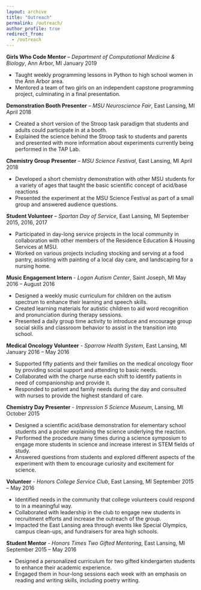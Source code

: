 ```yaml
---
layout: archive
title: "Outreach"
permalink: /outreach/
author_profile: true
redirect_from:
  - /outreach
---
```

**Girls Who Code Mentor** – *Department of Computational Medicine & Biology*, Ann Arbor, MI	January 2019
* Taught weekly programming lessons in Python to high school women in the Ann Arbor area.
* Mentored a team of two girls on an independent capstone programming project, culminating in a final presentation. 

**Demonstration Booth Presenter** – *MSU Neuroscience Fair*, East Lansing, MI	April 2018
* Created a short version of the Stroop task paradigm that students and adults could participate in at a booth.
* Explained the science behind the Stroop task to students and parents and presented with more information about experiments currently being performed in the TAP Lab.

**Chemistry Group Presenter** – *MSU Science Festival*, East Lansing, MI	April 2018
* Developed a short chemistry demonstration with other MSU students for a variety of ages that taught the basic scientific concept of acid/base reactions
* Presented the experiment at the MSU Science Festival as part of a small group and answered audience questions. 

**Student Volunteer** – *Spartan Day of Service*, East Lansing, MI	September 2015, 2016, 2017
* Participated in day-long service projects in the local community in collaboration with other members of the Residence Education & Housing Services at MSU.
* Worked on various projects including stocking and serving at a food pantry, assisting with painting of a local day care, and landscaping for a nursing home.

**Music Engagement Intern** - *Logan Autism Center*, Saint Joseph, MI	May 2016 – August 2016
* Designed a weekly music curriculum for children on the autism spectrum to enhance their learning and speech skills.
* Created learning materials for autistic children to aid word recognition and pronunciation during therapy sessions.
* Presented a daily group time activity to introduce and encourage group social skills and classroom behavior to assist in the transition into school.

**Medical Oncology Volunteer** - *Sparrow Health System*, East Lansing, MI 	January 2016 – May 2016
* Supported fifty patients and their families on the medical oncology floor by providing social support and attending to basic needs.
* Collaborated with the charge nurse each shift to identify patients in need of companionship and provide it.
* Responded to patient and family needs during the day and consulted with nurses to provide the highest standard of care.

**Chemistry Day Presenter** - *Impression 5 Science Museum*, Lansing, MI	October 2015
* Designed a scientific acid/base demonstration for elementary school students and a poster explaining the science underlying the reaction.
* Performed the procedure many times during a science symposium to engage more students in science and increase interest in STEM fields of study.
* Answered questions from students and explored different aspects of the experiment with them to encourage curiosity and excitement for science.

**Volunteer** - *Honors College Service Club*, East Lansing, MI	September 2015 – May 2016
* Identified needs in the community that college volunteers could respond to in a meaningful way.
* Collaborated with leadership in the club to engage new students in recruitment efforts and increase the outreach of the group.
* Impacted the East Lansing area through events like Special Olympics, campus clean-ups, and fundraisers for area high schools.

**Student Mentor** - *Honors Times Two Gifted Mentoring*, East Lansing, MI 	September 2015 – May 2016
* Designed a personalized curriculum for two gifted kindergarten students to enhance their academic experience.
* Engaged them in hour-long sessions each week with an emphasis on reading and writing skills, including poetry writing.
